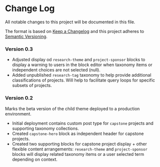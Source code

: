 # Change Log

All notable changes to this project will be documented in this file.

The format is based on [Keep a Changelog](http://keepachangelog.com/)
and this project adheres to [Semantic Versioning](http://semver.org/).

### Version 0.3

- Adjusted display od `research-theme` and `project-sponsor` blocks to display a warning to users in the block editor when taxonomy items or independent choices are not selected (null).
- Added unpublished `research-tag` taxonomy to help provide additional classifications of projects. Will help to facilitate query loops for specific subsets of projects.

### Version 0.2

Marks the beta version of the child theme deployed to a production environment.

- Initial deployment contains custom post type for `capstone` projects and supporting taxonomy collections.
- Created `capstone-hero` block as independent header for capstone projects.
- Created two supporting blocks for capstone project display + other flexible content arrangements: `research-theme` and `project-sponsor` blocks will display related taxonomy items or a user selected term depending on context.
